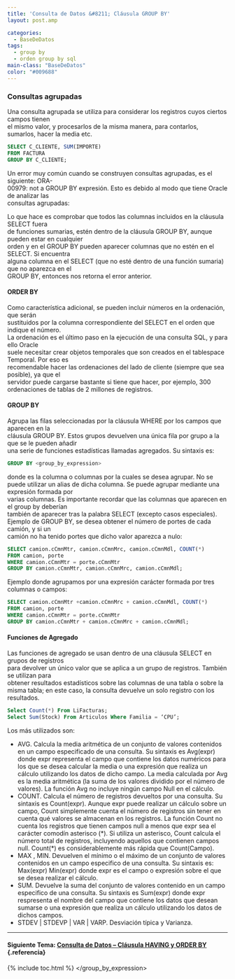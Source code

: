 ```yaml
---
title: 'Consulta de Datos &#8211; Cláusula GROUP BY'
layout: post.amp

categories:
  - BaseDeDatos
tags:
  - group by
  - orden group by sql
main-class: "BaseDeDatos"
color: "#009688"
---
```

<div class="icosql">
</div>

### Consultas agrupadas

Una consulta agrupada se utiliza para considerar los registros cuyos ciertos campos tienen  
el mismo valor, y procesarlos de la misma manera, para contarlos, sumarlos, hacer la media etc.

```sql
SELECT C_CLIENTE, SUM(IMPORTE)
FROM FACTURA
GROUP BY C_CLIENTE;

```


<!--ad-->


Un error muy común cuando se construyen consultas agrupadas, es el siguiente: ORA-  
00979: not a GROUP BY expresión. Esto es debido al modo que tiene Oracle de analizar las  
consultas agrupadas:

Lo que hace es comprobar que todos las columnas incluidos en la cláusula SELECT fuera  
de funciones sumarias, estén dentro de la cláusula GROUP BY, aunque pueden estar en cualquier  
orden y en el GROUP BY pueden aparecer columnas que no estén en el SELECT. Si encuentra  
alguna columna en el SELECT (que no esté dentro de una función sumaria) que no aparezca en el  
GROUP BY, entonces nos retorna el error anterior.

#### ORDER BY

Como característica adicional, se pueden incluir números en la ordenación, que serán  
sustituidos por la columna correspondiente del SELECT en el orden que indique el número.  
La ordenación es el último paso en la ejecución de una consulta SQL, y para ello Oracle  
suele necesitar crear objetos temporales que son creados en el tablespace Temporal. Por eso es  
recomendable hacer las ordenaciones del lado de cliente (siempre que sea posible), ya que el  
servidor puede cargarse bastante si tiene que hacer, por ejemplo, 300 ordenaciones de tablas de 2 millones de registros.

#### GROUP BY

Agrupa las filas seleccionadas por la cláusula WHERE por los campos que aparecen en la  
cláusula GROUP BY. Estos grupos devuelven una única fila por grupo a la que se le pueden añadir  
una serie de funciones estadísticas llamadas agregados. Su sintaxis es:

```sql
GROUP BY <group_by_expression>

```

donde <group> es la columna o columnas por la cuales se desea agrupar. No se  
puede utilizar un alias de dicha columna. Se puede agrupar mediante una expresión formada por  
varias columnas. Es importante recordar que las columnas que aparecen en el group by deberían  
también de aparecer tras la palabra SELECT (excepto casos especiales).  
Ejemplo de GROUP BY, se desea obtener el número de portes de cada camión, y si un  
camión no ha tenido portes que dicho valor aparezca a nulo:

```sql
SELECT camion.cCmnMtr, camion.cCmnMrc, camion.cCmnMdl, COUNT(*)
FROM camion, porte
WHERE camion.cCmnMtr = porte.cCmnMtr
GROUP BY camion.cCmnMtr, camion.cCmnMrc, camion.cCmnMdl;

```

Ejemplo donde agrupamos por una expresión carácter formada por tres columnas o campos:

```sql
SELECT camion.cCmnMtr +camion.cCmnMrc + camion.cCmnMdl, COUNT(*)
FROM camion, porte
WHERE camion.cCmnMtr = porte.cCmnMtr
GROUP BY camion.cCmnMtr + camion.cCmnMrc + camion.cCmnMdl;

```



#### Funciones de Agregado

Las funciones de agregado se usan dentro de una cláusula SELECT en grupos de registros  
para devolver un único valor que se aplica a un grupo de registros. También se utilizan para  
obtener resultados estadísticos sobre las columnas de una tabla o sobre la misma tabla; en este caso, la consulta devuelve un solo registro con los resultados.

```sql
Select Count(*) From LiFacturas;
Select Sum(Stock) From Articulos Where Familia = ‘CPU’;

```

Los más utilizados son:

  * AVG. Calcula la media aritmética de un conjunto de valores contenidos en un campo especificado de una consulta. Su sintaxis es Avg(expr) donde expr representa el campo que contiene los datos numéricos para los que se desea calcular la media o una expresión que realiza un cálculo utilizando los datos de dicho campo. La media calculada por Avg es la media aritmética (la suma de los valores dividido por el número de valores). La función Avg no incluye ningún campo Null en el cálculo.
  * COUNT. Calcula el número de registros devueltos por una consulta. Su sintaxis es Count(expr). Aunque expr puede realizar un cálculo sobre un campo, Count simplemente cuenta el número de registros sin tener en cuenta qué valores se almacenan en los registros. La función Count no cuenta los registros que tienen campos null a menos que expr sea el carácter comodín asterisco (\*). Si utiliza un asterisco, Count calcula el número total de registros, incluyendo aquellos que contienen campos null. Count(\*) es considerablemente más rápida que Count(Campo).
  * MAX , MIN. Devuelven el mínimo o el máximo de un conjunto de valores contenidos en un campo especifico de una consulta. Su sintaxis es: Max(expr) Min(expr) donde expr es el campo o expresión sobre el que se desea realizar el cálculo.
  * SUM. Devuelve la suma del conjunto de valores contenido en un campo especifico de una consulta. Su sintaxis es Sum(expr) donde expr respresenta el nombre del campo que contiene los datos que desean sumarse o una expresión que realiza un cálculo utilizando los datos de dichos campos.
  * STDEV | STDEVP | VAR | VARP. Desviación típica y Varianza.



* * *

#### Siguiente Tema: [Consulta de Datos &#8211; Cláusula HAVING y ORDER BY][1] {.referencia}



 [1]: https://elbauldelprogramador.com/consulta-de-datos-clausula-having-y/

{% include toc.html %}
</group></group_by_expression>